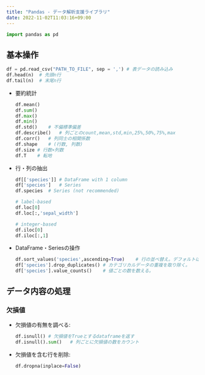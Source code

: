 ```yaml
---
title: "Pandas - データ解析支援ライブラリ"
date: 2022-11-02T11:03:16+09:00
---
```


```python
import pandas as pd
```

## 基本操作
```python
df = pd.read_csv("PATH_TO_FILE", sep = ',')	# 表データの読み込み
df.head(n)	# 先頭n行
df.tail(n)	# 末尾n行
```

- 要約統計
	```python
	df.mean()
	df.sum()
	df.max()
	df.min()
	df.std()	# 不偏標準偏差
	df.describe()	# 列ごとのcount,mean,std,min,25%,50%,75%,max
	df.corr()	# 列同士の相関係数
	df.shape	# (行数, 列数)
	df.size	# 行数×列数
	df.T	# 転地
	```

- 行・列の抽出
	```python
	df[['species']]	# DataFrame with 1 column
	df['species']	# Series
	df.species	# Series (not recommended)
	
	# label-based
	df.loc[0]
	df.loc[:,'sepal_width']
	
	# integer-based
	df.iloc[0]
	df.iloc[:,1]
	```

- DataFrame・Seriesの操作
	```python
	df.sort_values('species',ascending=True)	# 行の並べ替え。デフォルトは降順。
	df['species'].drop_duplicates()	# カテゴリカルデータの重複を取り除く。
	df['species'].value_counts()	# 値ごとの数を数える。	
	```

## データ内容の処理
### 欠損値
- 欠損値の有無を調べる:
	```python
	df.isnull()	# 欠損値をTrueとするdataframeを返す
	df.isnull().sum()	# 列ごとに欠損値の数をカウント
	```

- 欠損値を含む行を削除:
	```python
	df.dropna(inplace=False)
	```
